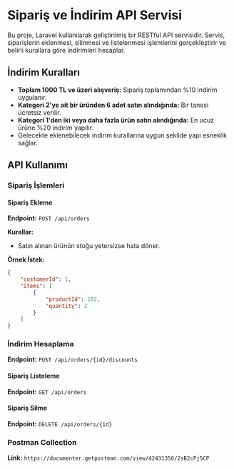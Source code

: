 # Sipariş ve İndirim API Servisi

Bu proje, Laravel kullanılarak geliştirilmiş bir RESTful API servisidir. Servis, siparişlerin eklenmesi, silinmesi ve listelenmesi işlemlerini gerçekleştirir ve belirli kurallara göre indirimleri hesaplar.

## İndirim Kuralları
- **Toplam 1000 TL ve üzeri alışveriş:** Sipariş toplamından %10 indirim uygulanır.
- **Kategori 2'ye ait bir üründen 6 adet satın alındığında:** Bir tanesi ücretsiz verilir.
- **Kategori 1'den iki veya daha fazla ürün satın alındığında:** En ucuz ürüne %20 indirim yapılır.
- Gelecekte eklenebilecek indirim kurallarına uygun şekilde yapı esneklik sağlar.

## API Kullanımı

### Sipariş İşlemleri
#### Sipariş Ekleme
**Endpoint:** `POST /api/orders`

**Kurallar:**
- Satın alınan ürünün stoğu yetersizse hata döner.

**Örnek İstek:**
```json
{
    "customerId": 1,
    "items": [
        {
            "productId": 102,
            "quantity": 2
        }
    ]
}
```

### İndirim Hesaplama
**Endpoint:** `POST /api/orders/{id}/discounts`

#### Sipariş Listeleme
**Endpoint:** `GET /api/orders`

#### Sipariş Silme
**Endpoint:** `DELETE /api/orders/{id}`

### Postman Collection
**Link:** `https://documenter.getpostman.com/view/42431356/2sB2cPj5CP`






